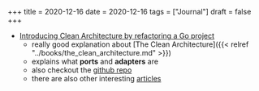 +++
title = 2020-12-16
date = 2020-12-16
tags = ["Journal"]
draft = false
+++

-   [Introducing Clean Architecture by refactoring a Go project](https://threedots.tech/post/introducing-clean-architecture/)
    -   really good explanation about [The Clean Architecture]({{< relref "../books/the_clean_architecture.md" >}})
    -   explains what **ports** and **adapters** are
    -   also checkout the [github repo](https://github.com/ThreeDotsLabs/wild-workouts-go-ddd-example)
    -   there are also other interesting [articles](https://threedots.tech/tags/building-business-applications/)
